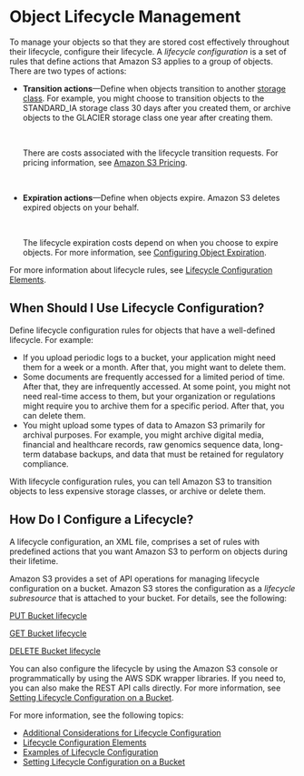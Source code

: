 # Object Lifecycle Management<a name="object-lifecycle-mgmt"></a>

To manage your objects so that they are stored cost effectively throughout their lifecycle, configure their lifecycle\.  A *lifecycle configuration* is a set of rules that define actions that Amazon S3 applies to a group of objects\. There are two types of actions:
+ **Transition actions**—Define when objects transition to another [storage class](http://docs.aws.amazon.com/AmazonS3/latest/dev/storage-class-intro.html)\. For example, you might choose to transition objects to the STANDARD\_IA storage class 30 days after you created them, or archive objects to the GLACIER storage class one year after creating them\. 

   

  There are costs associated with the lifecycle transition requests\. For pricing information, see [Amazon S3 Pricing](https://aws.amazon.com/s3/pricing/)\.

   
+ **Expiration actions**—Define when objects expire\. Amazon S3 deletes expired objects on your behalf\. 

   

  The lifecycle expiration costs depend on when you choose to expire objects\. For more information, see [Configuring Object Expiration](lifecycle-expire-general-considerations.md)\.

For more information about lifecycle rules, see [Lifecycle Configuration Elements](intro-lifecycle-rules.md)\. 

## When Should I Use Lifecycle Configuration?<a name="lifecycle-config-overview-what"></a>

Define lifecycle configuration rules for objects that have a well\-defined lifecycle\. For example: 
+ If you upload periodic logs to a bucket, your application might need them for a week or a month\. After that, you might want to delete them\.
+ Some documents are frequently accessed for a limited period of time\. After that, they are infrequently accessed\. At some point, you might not need real\-time access to them, but your organization or regulations might require you to archive them for a specific period\. After that, you can delete them\. 
+ You might upload some types of data to Amazon S3 primarily for archival purposes\. For example, you might archive digital media, financial and healthcare records, raw genomics sequence data, long\-term database backups, and data that must be retained for regulatory compliance\.

With lifecycle configuration rules, you can tell Amazon S3 to transition objects to less expensive storage classes, or archive or delete them\.

## How Do I Configure a Lifecycle?<a name="lifecycle-config-overview-how"></a>

A lifecycle configuration, an XML file, comprises a set of rules with predefined actions that you want Amazon S3 to perform on objects during their lifetime\. 

Amazon S3 provides a set of API operations for managing lifecycle configuration on a bucket\. Amazon S3 stores the configuration as a *lifecycle subresource* that is attached to your bucket\. For details, see the following:

[PUT Bucket lifecycle](http://docs.aws.amazon.com/AmazonS3/latest/API/RESTBucketPUTlifecycle.html)

[GET Bucket lifecycle](http://docs.aws.amazon.com/AmazonS3/latest/API/RESTBucketGETlifecycle.html)

[DELETE Bucket lifecycle](http://docs.aws.amazon.com/AmazonS3/latest/API/RESTBucketDELETElifecycle.html)

You can also configure the lifecycle by using the Amazon S3 console or programmatically by using the AWS SDK wrapper libraries\. If you need to, you can also make the REST API calls directly\. For more information, see [Setting Lifecycle Configuration on a Bucket](how-to-set-lifecycle-configuration-intro.md)\.

For more information, see the following topics:
+ [Additional Considerations for Lifecycle Configuration](lifecycle-additional-considerations.md)
+ [Lifecycle Configuration Elements](intro-lifecycle-rules.md)
+ [Examples of Lifecycle Configuration](lifecycle-configuration-examples.md)
+ [Setting Lifecycle Configuration on a Bucket](how-to-set-lifecycle-configuration-intro.md)